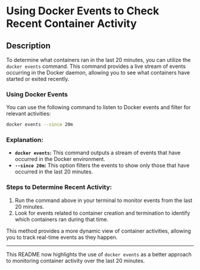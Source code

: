 # Using Docker Events to Check Recent Container Activity

## Description

To determine what containers ran in the last 20 minutes, you can utilize the `docker events` command. This command provides a live stream of events occurring in the Docker daemon, allowing you to see what containers have started or exited recently.

### Using Docker Events

You can use the following command to listen to Docker events and filter for relevant activities:

```bash
docker events --since 20m
```

### Explanation:

- **`docker events`:** This command outputs a stream of events that have occurred in the Docker environment.
- **`--since 20m`:** This option filters the events to show only those that have occurred in the last 20 minutes.

### Steps to Determine Recent Activity:

1. Run the command above in your terminal to monitor events from the last 20 minutes.
2. Look for events related to container creation and termination to identify which containers ran during that time.

This method provides a more dynamic view of container activities, allowing you to track real-time events as they happen.

---

This README now highlights the use of `docker events` as a better approach to monitoring container activity over the last 20 minutes.

